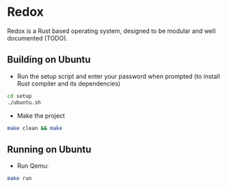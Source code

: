 # Redox
Redox is a Rust based operating system, designed to be modular and well documented (TODO).

## Building on Ubuntu
- Run the setup script and enter your password when prompted (to install Rust compiler and its dependencies)
```bash
cd setup
./ubuntu.sh
```
- Make the project
```bash
make clean && make
```

## Running on Ubuntu
- Run Qemu:
```bash
make run
```
